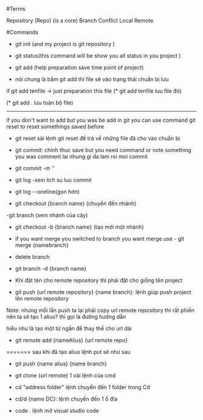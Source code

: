 #Terms

Repository (Repo) (is a core)
Branch
Conflict
Local
Remote

#Commands

- git init
(and my project is git repository )

- git status(this command will be show you all status in you project )

- git add (help preparation save time point of project)
* nói chung là bấm git add thì file sẽ vào trạng thái chuẩn bị lưu

if git add tenfile -> just preparation this file
(* git add tenfile luu file đó)

(* git add . lưu toàn bộ file)

------
if you don't want to add but you was be add in git you can use command git reset to reset somethings saved before
- git reset
sài lệnh git reset để trả về những file đã cho vào chuẩn bị

- git commit: chinh thuc save
but you need command or note something you was
comment lai nhung gi da lam roi moi commit

- git commit -m ''

- git log -xem lich su luu commit
- git log --oneline(gọn hơn)

- git checkout {branch name} (chuyển đến nhánh)

-git branch (xem nhánh của cây)

- git checkout -b {branch name}
(tạo mới một nhánh)

- if you want merge
you switched to branch you want merge
use - git merge {namebranch}

- delete branch
- git branch -d {branch name}

- Khi đặt tên cho remote repository thì phải đặt cho giống tên project

- git push {url remote repository} {name branch}: lệnh giúp push project lên remote repository

Note: nhưng mỗi lần push ta lại phải copy url remote repository thì rất phiền
nên ta sẽ tạo 1 alius? thì gọi là đường hướng dẫn

hiểu như là tạo một từ ngắn để thay thế cho url dài

- git remote add {nameAlius} {url remote repo}

=======
sau khi đã tạo alius lệnh put sẽ như sau
- git push {name alius} {name branch}

- git clone {url remote}
1 vài lệnh của cmd
- cd "address folder" lệnh chuyển đến 1 folder trong Cd
- cd/d {name DC}: lệnh chuyển đến 1 ổ đĩa
- code . lệnh mở visual studio code